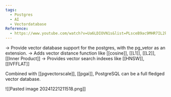 ```yaml
---
tags:
  - Postgres
  - AI
  - Vectordatabase
Reference:
  - https://www.youtube.com/watch?v=Ua6LDIOVN1s&list=PLsceB9ac9MHR7IL2kSiHN8NUCmXoEEAf8&index=1&t=135s
---
```

-> Provide vector database support for the postgres, with the pg_vetor as an extension. 
-> Adds vector distance function like [[cosine]], [[L1]], [[L2]], [[Inner Product]]
-> Provides vector search indexes like [[HNSW]], [[IVFFLAT]]

Combined with [[pgvectorscale]], [[pgai]], PostgreSQL can be a full fledged vector database.

![[Pasted image 20241221211518.png]]

